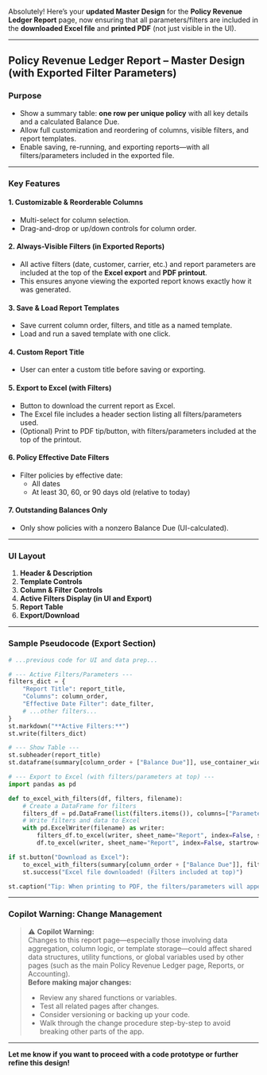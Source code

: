 Absolutely! Here’s your **updated Master Design** for the **Policy Revenue Ledger Report** page, now ensuring that all parameters/filters are included in the **downloaded Excel file** and **printed PDF** (not just visible in the UI).

---

## **Policy Revenue Ledger Report – Master Design (with Exported Filter Parameters)**

### **Purpose**
- Show a summary table: **one row per unique policy** with all key details and a calculated Balance Due.
- Allow full customization and reordering of columns, visible filters, and report templates.
- Enable saving, re-running, and exporting reports—with all filters/parameters included in the exported file.

---

### **Key Features**

#### 1. **Customizable & Reorderable Columns**
- Multi-select for column selection.
- Drag-and-drop or up/down controls for column order.

#### 2. **Always-Visible Filters (in Exported Reports)**
- All active filters (date, customer, carrier, etc.) and report parameters are included at the top of the **Excel export** and **PDF printout**.
- This ensures anyone viewing the exported report knows exactly how it was generated.

#### 3. **Save & Load Report Templates**
- Save current column order, filters, and title as a named template.
- Load and run a saved template with one click.

#### 4. **Custom Report Title**
- User can enter a custom title before saving or exporting.

#### 5. **Export to Excel (with Filters)**
- Button to download the current report as Excel.
- The Excel file includes a header section listing all filters/parameters used.
- (Optional) Print to PDF tip/button, with filters/parameters included at the top of the printout.

#### 6. **Policy Effective Date Filters**
- Filter policies by effective date:
  - All dates
  - At least 30, 60, or 90 days old (relative to today)

#### 7. **Outstanding Balances Only**
- Only show policies with a nonzero Balance Due (UI-calculated).

---

### **UI Layout**

1. **Header & Description**
2. **Template Controls**
3. **Column & Filter Controls**
4. **Active Filters Display (in UI and Export)**
5. **Report Table**
6. **Export/Download**

---

### **Sample Pseudocode (Export Section)**

```python
# ...previous code for UI and data prep...

# --- Active Filters/Parameters ---
filters_dict = {
    "Report Title": report_title,
    "Columns": column_order,
    "Effective Date Filter": date_filter,
    # ...other filters...
}
st.markdown("**Active Filters:**")
st.write(filters_dict)

# --- Show Table ---
st.subheader(report_title)
st.dataframe(summary[column_order + ["Balance Due"]], use_container_width=True)

# --- Export to Excel (with filters/parameters at top) ---
import pandas as pd

def to_excel_with_filters(df, filters, filename):
    # Create a DataFrame for filters
    filters_df = pd.DataFrame(list(filters.items()), columns=["Parameter", "Value"])
    # Write filters and data to Excel
    with pd.ExcelWriter(filename) as writer:
        filters_df.to_excel(writer, sheet_name="Report", index=False, startrow=0)
        df.to_excel(writer, sheet_name="Report", index=False, startrow=len(filters_df) + 2)

if st.button("Download as Excel"):
    to_excel_with_filters(summary[column_order + ["Balance Due"]], filters_dict, f"{report_title}.xlsx")
    st.success("Excel file downloaded! (Filters included at top)")

st.caption("Tip: When printing to PDF, the filters/parameters will appear at the top of the report.")
```

---

### **Copilot Warning: Change Management**

> ⚠️ **Copilot Warning:**  
> Changes to this report page—especially those involving data aggregation, column logic, or template storage—could affect shared data structures, utility functions, or global variables used by other pages (such as the main Policy Revenue Ledger page, Reports, or Accounting).  
> **Before making major changes:**
> - Review any shared functions or variables.
> - Test all related pages after changes.
> - Consider versioning or backing up your code.
> - Walk through the change procedure step-by-step to avoid breaking other parts of the app.

---

**Let me know if you want to proceed with a code prototype or further refine this design!**